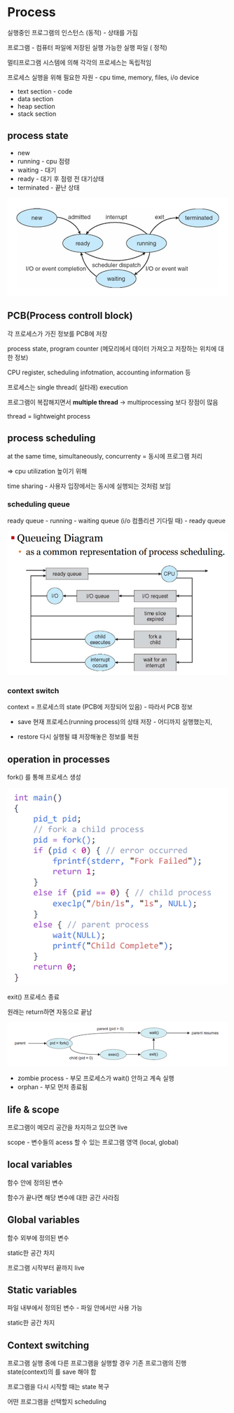 # Process

실행중인 프로그램의 인스턴스 (동적) - 상태를 가짐

프로그램 - 컴퓨터 파일에 저장된 실행 가능한 실행 파일 ( 정적)

멀티프로그램 시스템에 의해 각각의 프로세스는 독립적임

프로세스 실행을 위해 필요한 자원 - cpu time, memory, files, i/o device

- text section - code
- data section
- heap section
- stack section



## process state

- new
- running - cpu 점령
- waiting - 대기
- ready - 대기 후 점령 전 대기상태
- terminated - 끝난 상태

![image-20220402162707088](3강_Process.assets/image-20220402162707088.png)

## PCB(Process controll block)

각 프로세스가 가진 정보를 PCB에 저장

process state, program counter (메모리에서 데이터 가져오고 저장하는 위치에 대한 정보)

CPU register, scheduling infotmation, accounting information 등



프로세스는  single thread( 실타래) execution

프로그램이 복잡해지면서 **multiple thread** -> multiprocessing 보다 장점이 많음

thread = lightweight process



## process scheduling

at the same time, simultaneously, concurrenty = 동시에 프로그램 처리

=> cpu utilization 높이기 위해

time sharing - 사용자 입장에서는 동시에 실행되는 것처럼 보임

### scheduling queue

ready queue - running - waiting queue (i/o 컴플리션 기다릴 때) - ready queue

![image-20220402171306866](3강_Process.assets/image-20220402171306866.png)

### context switch

context = 프로세스의 state (PCB에 저장되어 있음) - 따라서 PCB 정보

- save 현재 프로세스(running process)의 상태 저장 - 어디까지 실행했는지, 

- restore 다시 실행될 떄 저장해놓은 정보를 복원



## operation in processes

fork() 를 통해 프로세스 생성

![image-20220402173314375](3강_Process.assets/image-20220402173314375.png)

exit() 프로세스 종료

원래는 return하면 자동으로 끝남

![image-20220402173335721](3강_Process.assets/image-20220402173335721.png)

- zombie process - 부모 프로세스가 wait() 안하고 계속 실행
- orphan - 부모 먼저 종료됨

## life & scope

프로그램이 메모리 공간을 차지하고 있으면 live

scope - 변수들의 acess 할 수 있는 프로그램 영역 (local, global)



## local variables

함수 안에 정의된 변수

함수가 끝나면 해당 변수에 대한 공간 사라짐

## Global variables

함수 외부에 정의된 변수

static한 공간 차지

프로그램 시작부터 끝까지 live

## Static variables

파일 내부에서 정의된 변수 - 파일 안에서만 사용 가능

static한 공간 차지



## Context switching

프로그램 실행 중에 다른 프로그램을 실행할 경우 기존 프로그램의 진행 state(context)의 를 save 해야 함

프로그램을 다시 시작할 때는 state 복구

어떤 프로그램을 선택할지 scheduling





